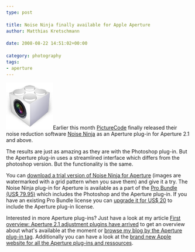 ```yaml
---
type: post

title: Noise Ninja finally available for Apple Aperture
author: Matthias Kretschmann

date: 2008-08-22 14:51:02+00:00

category: photography
tags:
- aperture
---
```


![image](../media/aperture-plugin128.png)Earlier this month [PictureCode](http://www.picturecode.com) finally released their noise reduction software [Noise Ninja](http://www.picturecode.com/media.htm) as an Aperture plug-in for Aperture 2.1 and above.

The results are just as amazing as they are with the Photoshop plug-in. But the Aperture plug-in uses a streamlined interface which differs from the photoshop version. But the functionality is the same.

You can [download a trial version of Noise Ninja for Aperture](http://www.picturecode.com/nn_aperture.htm) (images are watermarked with a grid pattern when you save them) and give it a try. The Noise Ninja plug-in for Aperture is available as a part of the [Pro Bundle (US$ 79.95)](http://www.picturecode.com/purchase.php) which includes the Photoshop and the Aperture plug-in. If you have an existing Pro Bundle license you can [upgrade it for US$ 20](http://www.picturecode.com/upgrade.php) to include the Aperture plug-in license.

Interested in more Aperture plug-ins? Just have a look at my article [First overview: Aperture 2.1 adjustment plugins have arrived](http://www.kremalicious.com/2008/05/first-aperture-adjustment-plugins-have-arrived/) to get an overview about what's available at the moment or [browse my blog by the Aperture plug-in tag](http://www.kremalicious.com/tag/aperture-plug-in/). Additionally you can have a look at the [brand new Apple website for all the Aperture plug-ins and ressources](http://www.apple.com/aperture/resources/plugins.html).
